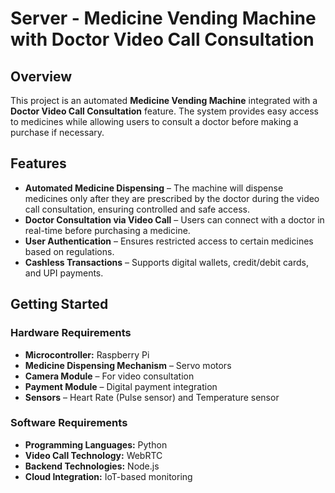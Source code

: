 # Server - Medicine Vending Machine with Doctor Video Call Consultation

## Overview
This project is an automated **Medicine Vending Machine** integrated with a **Doctor Video Call Consultation** feature. The system provides easy access to medicines while allowing users to consult a doctor before making a purchase if necessary.

## Features
- **Automated Medicine Dispensing** – The machine will dispense medicines only after they are prescribed by the doctor during the video call consultation, ensuring controlled and safe access.
- **Doctor Consultation via Video Call** – Users can connect with a doctor in real-time before purchasing a medicine.
- **User Authentication** – Ensures restricted access to certain medicines based on regulations.
- **Cashless Transactions** – Supports digital wallets, credit/debit cards, and UPI payments.

## Getting Started

### Hardware Requirements
- **Microcontroller:** Raspberry Pi
- **Medicine Dispensing Mechanism** – Servo motors
- **Camera Module** – For video consultation
- **Payment Module** – Digital payment integration
- **Sensors** – Heart Rate (Pulse sensor) and Temperature sensor

### Software Requirements
- **Programming Languages:** Python
- **Video Call Technology:** WebRTC
- **Backend Technologies:** Node.js
- **Cloud Integration:** IoT-based monitoring


